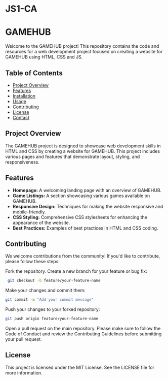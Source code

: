 # JS1-CA

# GAMEHUB

Welcome to the GAMEHUB project! This repository contains the code and resources for a web development project focused on creating a website for GAMEHUB using HTML, CSS and JS.

## Table of Contents

- [Project Overview](#project-overview)
- [Features](#features)
- [Installation](#installation)
- [Usage](#usage)
- [Contributing](#contributing)
- [License](#license)
- [Contact](#contact)

## Project Overview

The GAMEHUB project is designed to showcase web development skills in HTML and CSS by creating a website for GAMEHUB. This project includes various pages and features that demonstrate layout, styling, and responsiveness.

## Features

- **Homepage:** A welcoming landing page with an overview of GAMEHUB.
- **Game Listings:** A section showcasing various games available on GAMEHUB.
- **Responsive Design:** Techniques for making the website responsive and mobile-friendly.
- **CSS Styling:** Comprehensive CSS stylesheets for enhancing the appearance of the website.
- **Best Practices:** Examples of best practices in HTML and CSS coding.



## Contributing

We welcome contributions from the community! If you'd like to contribute, please follow these steps:

Fork the repository.
Create a new branch for your feature or bug fix:
 ```bash
  git checkout -b feature/your-feature-name
```
Make your changes and commit them:
```bash
git commit -m "Add your commit message"
```
Push your changes to your forked repository:
```bash
git push origin feature/your-feature-name
```
Open a pull request on the main repository.
Please make sure to follow the Code of Conduct and review the Contributing Guidelines before submitting your pull request.


## License
This project is licensed under the MIT License. See the LICENSE file for more information.
